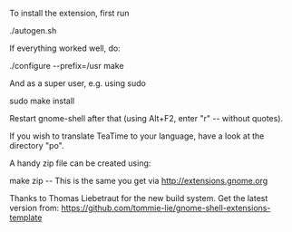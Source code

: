 To install the extension, first run

./autogen.sh

If everything worked well, do:

./configure --prefix=/usr
make

And as a super user, e.g. using sudo

sudo make install

Restart gnome-shell after that (using Alt+F2, enter "r" -- without quotes).

If you wish to translate TeaTime to your language, have a look at the directory "po".

A handy zip file can be created using:

make zip   -- This is the same you get via http://extensions.gnome.org


Thanks to  Thomas Liebetraut for the new build system.
Get the latest version from:  https://github.com/tommie-lie/gnome-shell-extensions-template

